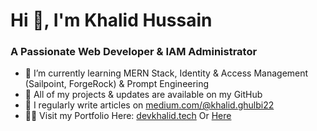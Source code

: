 <h1 >Hi 👋, I'm Khalid Hussain</h1>
<h3 >A Passionate Web Developer & IAM Administrator</h3>

- 🌱 I’m currently learning MERN Stack, Identity & Access Management (Sailpoint, ForgeRock) & Prompt  Engineering 
- 🔸 All of my projects & updates are available on my GitHub
- 📝 I regularly write articles on [medium.com/@khalid.ghulbi22](https://medium.com/@khalid.ghulbi22)
- 👨‍💻 Visit my Portfolio Here: [devkhalid.tech](https://www.devkhalid.tech/) Or [Here](https://khalidhussain.framer.website/)








